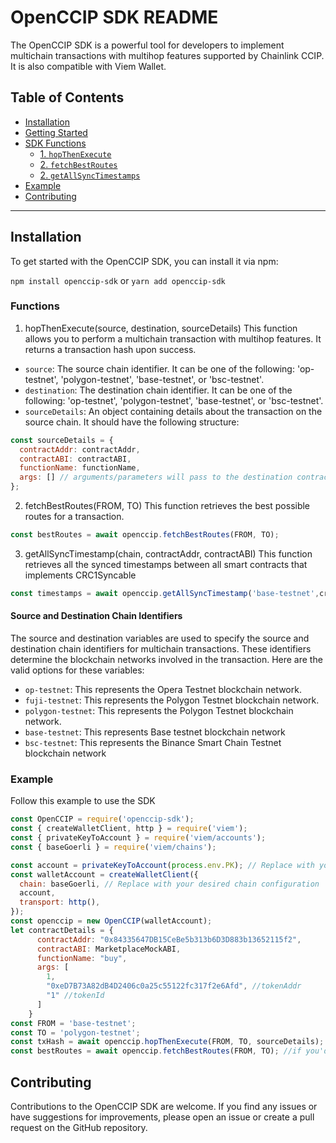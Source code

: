 # OpenCCIP SDK README

The OpenCCIP SDK is a powerful tool for developers to implement multichain transactions with multihop features supported by Chainlink CCIP. It is also compatible with Viem Wallet.

## Table of Contents

- [Installation](#installation)
- [Getting Started](#getting-started)
- [SDK Functions](#sdk-functions)
  - [1. `hopThenExecute`](#1-hopthenexecute)
  - [2. `fetchBestRoutes`](#2-fetchBestRoutes)
  - [2. `getAllSyncTimestamps`](#2-getAllSyncTimetamps)
- [Example](#example)
- [Contributing](#contributing)

---

## Installation

To get started with the OpenCCIP SDK, you can install it via npm:

`
npm install openccip-sdk
`
or
`yarn add openccip-sdk
`

### Functions
1. hopThenExecute(source, destination, sourceDetails)
This function allows you to perform a multichain transaction with multihop features. It returns a transaction hash upon success.
  - `source`: The source chain identifier. It can be one of the following: 'op-testnet', 'polygon-testnet', 'base-testnet', or 'bsc-testnet'.
  - `destination`: The destination chain identifier. It can be one of the following: 'op-testnet', 'polygon-testnet', 'base-testnet', or 'bsc-testnet'.
  - `sourceDetails`: An object containing details about the transaction on the source chain. It should have the following structure:
```javascript
const sourceDetails = {
  contractAddr: contractAddr,
  contractABI: contractABI,
  functionName: functionName,
  args: [] // arguments/parameters will pass to the destination contract
};
```

2. fetchBestRoutes(FROM, TO)
This function retrieves the best possible routes for a transaction.
```javascript
const bestRoutes = await openccip.fetchBestRoutes(FROM, TO);
```

3. getAllSyncTimestamp(chain, contractAddr, contractABI)
This function retrieves all the synced timestamps between all smart contracts that implements CRC1Syncable
```javascript
const timestamps = await openccip.getAllSyncTimestamp('base-testnet',crc1ContractAddr, CRC1SyncableABI );
```

#### Source and Destination Chain Identifiers
The source and destination variables are used to specify the source and destination chain identifiers for multichain transactions. These identifiers determine the blockchain networks involved in the transaction. Here are the valid options for these variables:

- `op-testnet`: This represents the Opera Testnet blockchain network.
- `fuji-testnet`: This represents the Polygon Testnet blockchain network.
- `polygon-testnet`: This represents the Polygon Testnet blockchain network.
- `base-testnet`: This represents Base testnet blockchain network 
- `bsc-testnet`: This represents the Binance Smart Chain Testnet blockchain network



### Example
Follow this example to use the SDK

```javascript
const OpenCCIP = require('openccip-sdk');
const { createWalletClient, http } = require('viem');
const { privateKeyToAccount } = require('viem/accounts');
const { baseGoerli } = require('viem/chains');

const account = privateKeyToAccount(process.env.PK); // Replace with your private key
const walletAccount = createWalletClient({
  chain: baseGoerli, // Replace with your desired chain configuration
  account,
  transport: http(),
});
const openccip = new OpenCCIP(walletAccount);
let contractDetails = {
      contractAddr: "0x84335647DB15CeBe5b313b6D3D883b13652115f2",
      contractABI: MarketplaceMockABI,
      functionName: "buy",
      args: [
        1,
        "0xeD7B73A82dB4D2406c0a25c55122fc317f2e6Afd", //tokenAddr
        "1" //tokenId
      ]
    }
const FROM = 'base-testnet';
const TO = 'polygon-testnet';
const txHash = await openccip.hopThenExecute(FROM, TO, sourceDetails);
const bestRoutes = await openccip.fetchBestRoutes(FROM, TO); //if you'd like to know the best routes
```

## Contributing
Contributions to the OpenCCIP SDK are welcome. If you find any issues or have suggestions for improvements, please open an issue or create a pull request on the GitHub repository.

